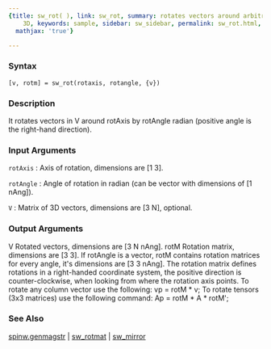 ```yaml
---
{title: sw_rot( ), link: sw_rot, summary: rotates vectors around arbitrary axis in
    3D, keywords: sample, sidebar: sw_sidebar, permalink: sw_rot.html, folder: swfiles,
  mathjax: 'true'}

---
```


### Syntax

`[v, rotm] = sw_rot(rotaxis, rotangle, {v})`

### Description

It rotates vectors in V around rotAxis by rotAngle radian (positive angle
is the right-hand direction).
 

### Input Arguments

`rotAxis`
: Axis of rotation, dimensions are [1 3].

`rotAngle`
: Angle of rotation in radian (can be vector with dimensions of
  [1 nAng]).

`V`
: Matrix of 3D vectors, dimensions are [3 N], optional.

### Output Arguments

V         Rotated vectors, dimensions are [3 N nAng].
rotM      Rotation matrix, dimensions are [3 3]. If rotAngle is a vector,
          rotM contains rotation matrices for every angle, it's
          dimensions are [3 3 nAng].
The rotation matrix defines rotations in a right-handed coordinate
system, the positive direction is counter-clockwise, when looking from
where the rotation axis points. To rotate any column vector use the
following:
  vp = rotM * v;
To rotate tensors (3x3 matrices) use the following command:
  Ap = rotM * A * rotM';

### See Also

[spinw.genmagstr](spinw_genmagstr.html) \| [sw_rotmat](sw_rotmat.html) \| [sw_mirror](sw_mirror.html)

